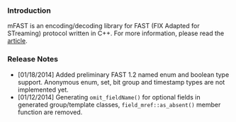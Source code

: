
### Introduction

mFAST is an encoding/decoding library for FAST (FIX Adapted for STreaming) protocol written in C++.
For more information, please read the [article](http://objectcomputing.github.io/mFAST/).

### Release Notes

* \[01/18/2014\] Added preliminary FAST 1.2 named enum and boolean type support. Anonymous enum, set, bit group and timestamp types are not implemented yet.
* \[01/12/2014\] Generating `omit_fieldName()` for optional fields in generated group/template classes, `field_mref::as_absent()` member function are removed.